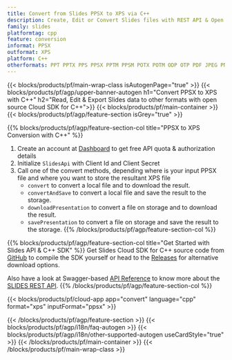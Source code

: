 ```yaml
---
title: Convert from Slides PPSX to XPS via C++ 
description: Create, Edit or Convert Slides files with REST API & Open Source C++ SDK
family: slides
platformtag: cpp
feature: conversion
informat: PPSX
outformat: XPS
platform: C++
otherformats: PPT PPTX PPS PPSX PPTM PPSM POTX POTM ODP OTP PDF JPEG PNG BMP TIFF SVG HTML SWF HTML5 GIF XAML MPEG4
---
```


{{< blocks/products/pf/main-wrap-class isAutogenPage="true" >}}
{{< blocks/products/pf/agp/upper-banner-autogen h1="Convert PPSX to XPS with C++" h2="Read, Edit & Export Slides data to other formats with open source Cloud SDK for C++">}}
{{< blocks/products/pf/main-container >}}
{{< blocks/products/pf/agp/feature-section isGrey="true" >}}

{{% blocks/products/pf/agp/feature-section-col title="PPSX to XPS Conversion with C++" %}}
1. Create an account at <a href="https://dashboard.aspose.cloud/">Dashboard</a> to get free API quota & authorization details
1. Initialize ```SlidesApi``` with Client Id and Client Secret
1. Call one of the convert methods, depending where is your input PPSX file and where you want to store the resultant XPS file
    - ```convert``` to convert a local file and to download the result.
    - ```convertAndSave``` to convert a local file and save the result to the storage.
    - ```downloadPresentation``` to convert a file on storage and to download the result.
    - ```savePresentation``` to convert a file on storage and save the result to the storage.
{{% /blocks/products/pf/agp/feature-section-col %}}

{{% blocks/products/pf/agp/feature-section-col title="Get Started with Slides API & C++ SDK" %}}
Get Slides Cloud SDK for C++ source code from [GitHub](https://github.com/aspose-slides-cloud/aspose-slides-cloud-cpp) to compile the SDK yourself or head to the [Releases](https://releases.aspose.cloud/) for alternative download options. 

Also have a look at Swagger-based [API Reference](https://apireference.aspose.cloud/slides/) to know more about the [SLIDES REST API](https://products.aspose.cloud/slides/curl/).
{{% /blocks/products/pf/agp/feature-section-col %}}

{{< blocks/products/pf/cloud-app app="convert" language="cpp" format="xps" inputFormat="ppsx" >}}

{{< /blocks/products/pf/agp/feature-section >}}
{{< blocks/products/pf/agp/i18n/faq-autogen >}}
{{< blocks/products/pf/agp/i18n/other-supported-autogen useCardStyle="true" >}}
{{< /blocks/products/pf/main-container >}}
{{< /blocks/products/pf/main-wrap-class >}}